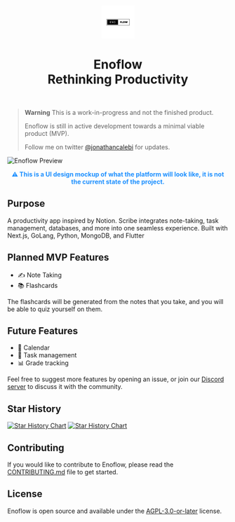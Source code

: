 <div align="center">
  <img src="https://github.com/jonathancaleb/enoflow/blob/main/public/logo.png?raw=true" alt="Enoflow logo" width="75">
  <h1>Enoflow <br> Rethinking Productivity</h1>
  <br>
</div>

> **Warning**
> This is a work-in-progress and not the finished product.
>
> Enoflow is still in active development towards a minimal viable product (MVP).
>
> Follow me on twitter [@jonathancalebi](https://twitter.com/jonathancalebi) for updates.

![Enoflow Preview](https://github.com/Enoflow-run/Enoflow/blob/main/public/_static/dark-dashboard-preview.jpg?raw=true)

<p align="center" style="color:dodgerblue;"><strong>⚠️ This is a UI design mockup of what the platform will look like, it is not the current state of the project.</strong></p>

## Purpose

A productivity app inspired by Notion. Scribe integrates note-taking, task management, databases, and more into one seamless experience. Built with Next.js, GoLang, Python, MongoDB, and Flutter

## Planned MVP Features

- ✍️ Note Taking
- 📚 Flashcards

The flashcards will be generated from the notes that you take, and you will be able to quiz yourself on them.

## Future Features

- 📅 Calendar
- 📝 Task management
- 📊 Grade tracking

Feel free to suggest more features by opening an issue, or join our [Discord server](https://discord.gg/ewKmQd8kYm) to discuss it with the community.

## Star History

[![Star History Chart](https://api.star-history.com/svg?repos=Enoflow-run/Enoflow#gh-light-mode-only)](https://star-history.com/#Enoflow-run/Enoflow#gh-light-mode-only)
[![Star History Chart](https://api.star-history.com/svg?repos=Enoflow-run/Enoflow&theme=dark#gh-dark-mode-only)](https://star-history.com/#Enoflow-run/Enoflow#gh-dark-mode-only)

## Contributing

If you would like to contribute to Enoflow, please read the [CONTRIBUTING.md](./CONTRIBUTING.md) file to get started.

## License

Enoflow is open source and available under the [AGPL-3.0-or-later](./LICENSE) license.
